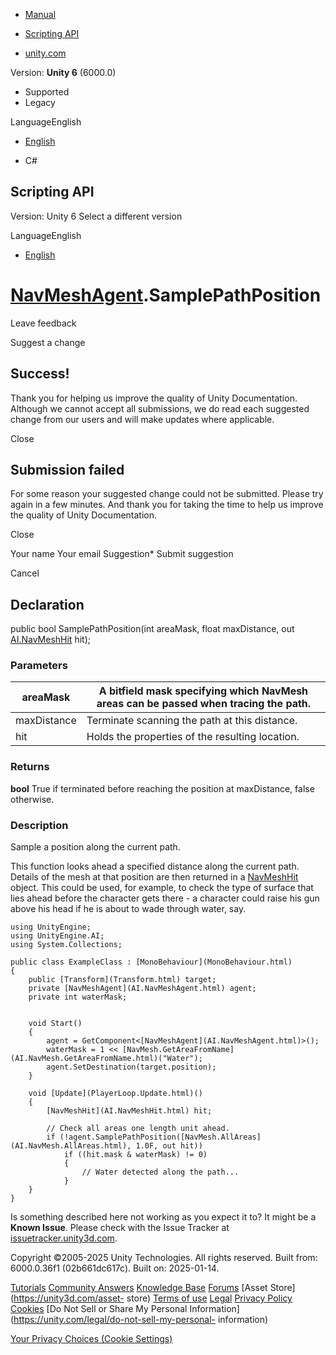 [ ]()

  * [Manual](../Manual/index.html)
  * [Scripting API](../ScriptReference/index.html)

  * [unity.com](https://unity.com/)

Version: **Unity 6** (6000.0)

  * Supported
  * Legacy

LanguageEnglish

  * [English]()

  * C#

[ ](https://docs.unity3d.com)

## Scripting API

Version: Unity 6 Select a different version

LanguageEnglish

  * [English]()

#  [NavMeshAgent](AI.NavMeshAgent.html).SamplePathPosition

Leave feedback

Suggest a change

## Success!

Thank you for helping us improve the quality of Unity Documentation. Although
we cannot accept all submissions, we do read each suggested change from our
users and will make updates where applicable.

Close

## Submission failed

For some reason your suggested change could not be submitted. Please <a>try
again</a> in a few minutes. And thank you for taking the time to help us
improve the quality of Unity Documentation.

Close

Your name Your email Suggestion* Submit suggestion

Cancel

[ ]()

## Declaration

public bool SamplePathPosition(int areaMask, float maxDistance, out
[AI.NavMeshHit](AI.NavMeshHit.html) hit);

### Parameters

areaMask | A bitfield mask specifying which NavMesh areas can be passed when tracing the path.  
---|---  
maxDistance | Terminate scanning the path at this distance.  
hit | Holds the properties of the resulting location.  
  
### Returns

**bool** True if terminated before reaching the position at maxDistance, false
otherwise.

### Description

Sample a position along the current path.

This function looks ahead a specified distance along the current path. Details
of the mesh at that position are then returned in a
[NavMeshHit](AI.NavMeshHit.html) object. This could be used, for example, to
check the type of surface that lies ahead before the character gets there - a
character could raise his gun above his head if he is about to wade through
water, say.

    
    
    using UnityEngine;
    using UnityEngine.AI;
    using System.Collections;  
      
    public class ExampleClass : [MonoBehaviour](MonoBehaviour.html)
    {
        public [Transform](Transform.html) target;
        private [NavMeshAgent](AI.NavMeshAgent.html) agent;
        private int waterMask;  
      
    
        void Start()
        {
            agent = GetComponent<[NavMeshAgent](AI.NavMeshAgent.html)>();
            waterMask = 1 << [NavMesh.GetAreaFromName](AI.NavMesh.GetAreaFromName.html)("Water");
            agent.SetDestination(target.position);
        }  
      
        void [Update](PlayerLoop.Update.html)()
        {
            [NavMeshHit](AI.NavMeshHit.html) hit;  
      
            // Check all areas one length unit ahead.
            if (!agent.SamplePathPosition([NavMesh.AllAreas](AI.NavMesh.AllAreas.html), 1.0F, out hit))
                if ((hit.mask & waterMask) != 0)
                {
                    // Water detected along the path...
                }
        }
    }
    

Is something described here not working as you expect it to? It might be a
**Known Issue**. Please check with the Issue Tracker at
[issuetracker.unity3d.com](https://issuetracker.unity3d.com).

Copyright ©2005-2025 Unity Technologies. All rights reserved. Built from:
6000.0.36f1 (02b661dc617c). Built on: 2025-01-14.

[Tutorials](https://unity3d.com/learn) [Community
Answers](https://answers.unity3d.com) [Knowledge
Base](https://support.unity3d.com/hc/en-us)
[Forums](https://forum.unity3d.com) [Asset Store](https://unity3d.com/asset-
store) [Terms of use](https://docs.unity3d.com/Manual/TermsOfUse.html)
[Legal](https://unity.com/legal) [Privacy
Policy](https://unity.com/legal/privacy-policy)
[Cookies](https://unity.com/legal/cookie-policy) [Do Not Sell or Share My
Personal Information](https://unity.com/legal/do-not-sell-my-personal-
information)

[Your Privacy Choices (Cookie Settings)](javascript:void\(0\);)

